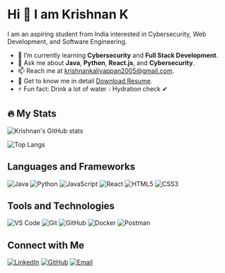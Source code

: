 # Hi 👋 I am Krishnan K

I am an aspiring student from India interested in Cybersecurity, Web Development, and Software Engineering.

- 🌱 I’m currently learning **Cybersecurity** and **Full Stack Development**.
- 💬 Ask me about **Java**, **Python**, **React.js**, and **Cybersecurity**.
- 📫 Reach me at [krishnankaliyappan2005@gmail.com](mailto:krishnankaliyappan2005@gmail.com).
- 📄 Get to know me in detail [Download Resume](https://drive.google.com/file/d/1af_GacJ44jUn3pWk26bFYfjKinv2NTY7/view?usp=drive_link).
- ⚡ Fun fact: Drink a lot of water 💧 Hydration check ✔

## 🔥 My Stats

![Krishnan's GitHub stats](https://github-readme-stats.vercel.app/api?username=Krishnan005K&show_icons=true&theme=radical)

![Top Langs](https://github-readme-stats.vercel.app/api/top-langs/?username=Krishnan005K&layout=compact&theme=radical)

## Languages and Frameworks
![Java](https://img.shields.io/badge/Java-ED8B00?style=for-the-badge&logo=java&logoColor=white)
![Python](https://img.shields.io/badge/Python-3776AB?style=for-the-badge&logo=python&logoColor=white)
![JavaScript](https://img.shields.io/badge/JavaScript-F7DF1E?style=for-the-badge&logo=javascript&logoColor=black)
![React](https://img.shields.io/badge/React-20232A?style=for-the-badge&logo=react&logoColor=61DAFB)
![HTML5](https://img.shields.io/badge/HTML5-E34F26?style=for-the-badge&logo=html5&logoColor=white)
![CSS3](https://img.shields.io/badge/CSS3-1572B6?style=for-the-badge&logo=css3&logoColor=white)

## Tools and Technologies

![VS Code](https://img.shields.io/badge/VS%20Code-0078d4?style=for-the-badge&logo=visual%20studio%20code&logoColor=white)
![Git](https://img.shields.io/badge/Git-F05032?style=for-the-badge&logo=git&logoColor=white)
![GitHub](https://img.shields.io/badge/GitHub-181717?style=for-the-badge&logo=github&logoColor=white)
![Docker](https://img.shields.io/badge/Docker-2496ED?style=for-the-badge&logo=docker&logoColor=white)
![Postman](https://img.shields.io/badge/Postman-FF6C37?style=for-the-badge&logo=postman&logoColor=white)


## Connect with Me

[![LinkedIn](https://img.shields.io/badge/LinkedIn-0077B5?style=for-the-badge&logo=linkedin&logoColor=white)](https://www.linkedin.com/in/krishnan005k/)
[![GitHub](https://img.shields.io/badge/GitHub-181717?style=for-the-badge&logo=github&logoColor=white)](https://github.com/Krishnan005K)
[![Email](https://img.shields.io/badge/Email-D14836?style=for-the-badge&logo=gmail&logoColor=white)](mailto:krishnankaliyappan2005@gmail.com)


<!--
## Projects

### [Project 1: Cybersecurity Dashboard](https://github.com/Krishnan005K/cybersecurity-dashboard)
A dashboard to monitor and analyze cybersecurity threats using real-time data visualization.

### [Project 2: Full Stack E-commerce Website](https://github.com/Krishnan005K/ecommerce-website)
A full stack e-commerce website built with React.js and Node.js, featuring user authentication and payment integration.

### [Project 3: AI Chatbot](https://github.com/Krishnan005K/ai-chatbot)
An AI-powered chatbot using Python and TensorFlow, capable of handling customer service inquiries.

## Blog Posts

- [Introduction to Cybersecurity](https://medium.com/@Krishnan005K/introduction-to-cybersecurity-12345)
- [Building a Full Stack Application with React and Node.js](https://medium.com/@Krishnan005K/full-stack-react-node-67890)
- [Understanding AI and Machine Learning](https://medium.com/@Krishnan005K/ai-machine-learning-54321)

## Achievements

- 🏅 **Introduction to Critical Infrastructure Protection** - OPSWAT Academy
- 🏅 **CodersCave Virtual Internship Program** - Recognition Certificate
- 🏅 **CodeVertex Internship Program** - Achievement Badge
- 🏅 **Prodigy Infotech Internship** - Certificate and Letter of Recommendation


## Table of Contents
- [Hi 👋 I am Krishnan K](#hi--i-am-krishnan-k)
- [🔥 My Stats](#-my-stats)
- [Languages and Frameworks](#languages-and-frameworks)
- [Tools and Technologies](#tools-and-technologies)
- [Projects](#projects)
- [Blog Posts](#blog-posts)
- [Achievements](#achievements)
- [Connect with Me](#connect-with-me)
- [How to Use](#how-to-use)
--!>
